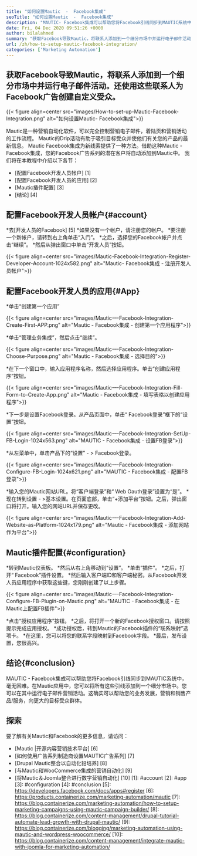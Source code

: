 ```yaml
---
title: "如何设置Mautic  -  Facebook集成" 
seoTitle: "如何设置Mautic  -  Facebook集成" 
description: "MAUTIC- Facebook集成可以帮助您将Facebook引线同步到MAUTIC系统中，而无需任何困难，然后将其用于营销活动。" 
date: Fri, 04 Dec 2020 09:51:26 +0000
author: bilalahmed
summary: "获取Facebook导致Mautic，将联系人添加到一个细分市场中并运行电子邮件活动。还使用这些联系人为Facebook广告创建自定义受众。" 
url: /zh/how-to-setup-mautic-facebook-integration/
categories: ['Marketing Automation']
---
```


## 获取Facebook导致Mautic，将联系人添加到一个细分市场中并运行电子邮件活动。还使用这些联系人为Facebook广告创建自定义受众。

{{< figure align=center src="images/How-to-set-up-Mautic-Facebook-Integration.png" alt="如何设置Mautic- Facebook集成">}}

Mautic是一种营销自动化软件，可以完全控制营销电子邮件，着陆页和营销活动的工作流程。 Mautic的Drip活动有助于吸引目标受众并使他们有关您的产品的最新信息。 Mautic Facebook集成为新线索提供了一种方法。借助这种Mautic  -  Facebook集成，您的Facebook广告系列的潜在客户将自动添加到Mautic中。
我们将在本教程中介绍以下各节：
  * [配置Facebook开发人员帐户] [1]
  * [配置Facebook开发人员的应用] [2]
  * [Mautic插件配置] [3]
  * [结论] [4]

## 配置Facebook开发人员帐户{#account}
  *去[开发人员的Facebook] [5]
  *如果没有一个帐户，请注册您的帐户。
  *要注册一个新帐户，请转到右上角单击“入门”。
  *之后，选择您的Facebook帐户并点击“继续”。
  *然后从弹出窗口中单击“开发人员”按钮。

{{< figure align=center src="images/Mautic-Facebook-Integration-Register-Developer-Account-1024x582.png" alt="Mautic- Facebook集成 - 注册开发人员帐户">}}


## 配置Facebook开发人员的应用{#App}
  *单击“创建第一个应用”

{{< figure align=center src="images/Mautic-–-Facebook-Integration-Create-First-APP.png" alt="Mautic  -  Facebook集成 - 创建第一个应用程序">}}

  *单击“管理业务集成”，然后点击“继续”。

{{< figure align=center src="images/Mautic-–-Facebook-Integration-Choose-Purpose.png" alt="Mautic  -  Facebook集成 - 选择目的">}}

  *在下一个窗口中，输入应用程序名称，然后选择应用程序。单击“创建应用程序”按钮。

{{< figure align=center src="images/Mautic-–-Facebook-Integration-Fill-Form-to-Create-App.png" alt="Mautic  -  Facebook集成 - 填写表格以创建应用程序">}}

  *下一步是设置Facebook登录。从产品页面中，单击“ Facebook登录”框下的“设置”按钮。

{{< figure align=center src="images/Mautic-–-Facebook-Integration-SetUp-FB-Login-1024x563.png" alt="MAUTIC  -  Facebook集成 - 设置FB登录">}}

  *从左菜单中，单击产品下的“设置”  - > Facebook登录。

{{< figure align=center src="images/Mautic-–-Facebook-Integration-Configure-FB-Login-1024x621.png" alt="MAUTIC  -  Facebook集成 - 配置FB登录">}}

  *输入您的Mautic网站URL。将“客户端登录”和“ Web Oauth登录”设置为“是”。
  *现在转到设置 - >基本设置。在页面底部，单击“+添加平台”按钮。之后，弹出窗口将打开。输入您的网站URL并保存更改。

{{< figure align=center src="images/Mautic-–-Facebook-Integration-Add-Website-as-Platform-1024x179.png" alt="Mautic  -  Facebook集成 - 添加网站作为平台">}}


## Mautic插件配置{#configuration}
  *转到Mautic仪表板。
  *然后从右上角移动到“设置”。
  *单击“插件”。
  *之后，打开“ Facebook”插件设置。
  *然后输入客户端ID和客户端秘密。从Facebook开发人员应用程序中获取这些键，您刚刚创建了以上步骤。

{{< figure align=center src="images/Mautic-–-Facebook-Integration-Configure-FB-Plugin-on-Mautic.png" alt="MAUTIC  -  Facebook集成 - 在Mautic上配置FB插件">}}

  *点击“授权应用程序”按钮。
  *之后，将打开一个新的Facebook授权窗口。请按照提示完成应用授权。
  *成功授权后，转到Mautic的Facebook插件的“联系映射”选项卡。
  *在这里，您可以将您的联系字段映射到Facebook字段。
  *最后，发布设置，您很高兴。

## 结论{#conclusion}
MAUTIC  -  Facebook集成可以帮助您将Facebook引线同步到MAUTIC系统中，毫无困难。在Mautic应用中，您可以将所有这些引线添加到一个细分市场中。您可以在其中运行电子邮件营销活动。这确实可以帮助您的业务发展，营销和销售产品/服务，向更大的目标受众群体。

## 探索
要了解有关Mautic和Facebook的更多信息，请访问：
  * [Mautic |开源内容营销技术平台] [6]
  * [如何使用广告系列制造商设置MAUTIC广告系列] [7]
  * [Drupal Mautic整合以自动化铅培养] [8]
  * [与Mautic和WooCommerce集成的营销自动化] [9]
  * [将Mautic＆Joomla整合进行数字营销自动化] [10]
[1]: #account
[2]: #app
[3]: #configuration
[4]: #conclusion
[5]: https://developers.facebook.com/docs/apps#register
[6]: https://products.containerize.com/marketing-automation/mautic
[7]: https://blog.containerize.com/marketing-automation/how-to-setup-marketing-campaigns-using-mautic-campaign-builder/
[8]: https://blog.containerize.com/content-management/drupal-tutorial-automate-lead-growth-with-drupal-mautic/
[9]: https://blog.containerize.com/blogging/marketing-automation-using-mautic-and-wordpress-woocommerce/
[10]: https://blog.containerize.com/content-management/integrate-mautic-with-joomla-for-marketing-automation/
